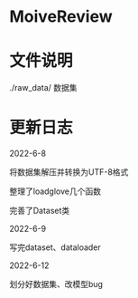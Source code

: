 # MoiveReview

# 文件说明

./raw_data/ 数据集

# 更新日志

2022-6-8

将数据集解压并转换为UTF-8格式

整理了loadglove几个函数

完善了Dataset类

2022-6-9

写完dataset、dataloader

2022-6-12

划分好数据集、改模型bug



